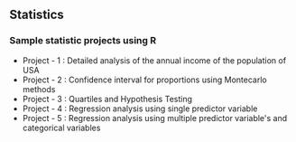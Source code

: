 <h2>Statistics</h2>

<h3>Sample statistic projects using R </h3>

<ul>
<li> Project - 1 : Detailed analysis of the annual income of the population of USA
<li> Project - 2 : Confidence interval for proportions using Montecarlo methods
<li> Project - 3 : Quartiles and Hypothesis Testing
<li> Project - 4 : Regression analysis using single predictor variable
<li> Project - 5 : Regression analysis using multiple predictor variable's and categorical variables
</ul>
